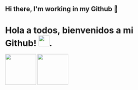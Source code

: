 ## Hi there, I'm working in my Github 👋 
<h1>Hola a todos, bienvenidos a mi Github! <img src="https://media.giphy.com/media/hvRJCLFzcasrR4ia7z/giphy.gif" width="35" />.</h1>
<img src="https://media3.giphy.com/media/v1.Y2lkPTc5MGI3NjExbmMzOGRucjg2OTFldWJrMXRwbDhwdGJuZnRhdHlpNWsxN2N5d2l3diZlcD12MV9pbnRlcm5hbF9naWZfYnlfaWQmY3Q9Zw/53mL551FYqsSfBPC72/giphy.gif" width="100" /> <img src="https://media0.giphy.com/media/v1.Y2lkPTc5MGI3NjExNzFsbXZ6cXVkbm1sZ2R3aGtwa25yMjd2cDhxcGVraTIzcTBtaHN2bCZlcD12MV9pbnRlcm5hbF9naWZfYnlfaWQmY3Q9Zw/HscDLzkO8EOTmgkhQP/giphy.gif" width="100"/>


<!--
**valentinatp/valentinatp** is a ✨ _special_ ✨ repository because its `README.md` (this file) appears on your GitHub profile.

Here are some ideas to get you started:

- 🔭 I’m currently working on ...
- 🌱 I’m currently learning ...
- 👯 I’m looking to collaborate on ...
- 🤔 I’m looking for help with ...
- 💬 Ask me about ...
- 📫 How to reach me: ...
- 😄 Pronouns: ...
- ⚡ Fun fact: ...
-->
